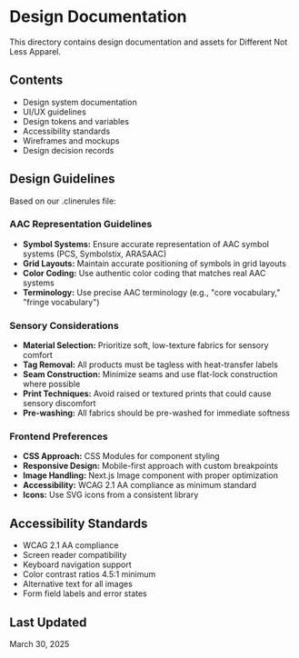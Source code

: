 # Design Documentation

This directory contains design documentation and assets for Different Not Less Apparel.

## Contents

- Design system documentation
- UI/UX guidelines
- Design tokens and variables
- Accessibility standards
- Wireframes and mockups
- Design decision records

## Design Guidelines

Based on our .clinerules file:

### AAC Representation Guidelines

- **Symbol Systems:** Ensure accurate representation of AAC symbol systems (PCS, Symbolstix, ARASAAC)
- **Grid Layouts:** Maintain accurate positioning of symbols in grid layouts
- **Color Coding:** Use authentic color coding that matches real AAC systems
- **Terminology:** Use precise AAC terminology (e.g., "core vocabulary," "fringe vocabulary")

### Sensory Considerations

- **Material Selection:** Prioritize soft, low-texture fabrics for sensory comfort
- **Tag Removal:** All products must be tagless with heat-transfer labels
- **Seam Construction:** Minimize seams and use flat-lock construction where possible
- **Print Techniques:** Avoid raised or textured prints that could cause sensory discomfort
- **Pre-washing:** All fabrics should be pre-washed for immediate softness

### Frontend Preferences

- **CSS Approach:** CSS Modules for component styling
- **Responsive Design:** Mobile-first approach with custom breakpoints
- **Image Handling:** Next.js Image component with proper optimization
- **Accessibility:** WCAG 2.1 AA compliance as minimum standard
- **Icons:** Use SVG icons from a consistent library

## Accessibility Standards

- WCAG 2.1 AA compliance 
- Screen reader compatibility
- Keyboard navigation support
- Color contrast ratios 4.5:1 minimum
- Alternative text for all images
- Form field labels and error states

## Last Updated

March 30, 2025
